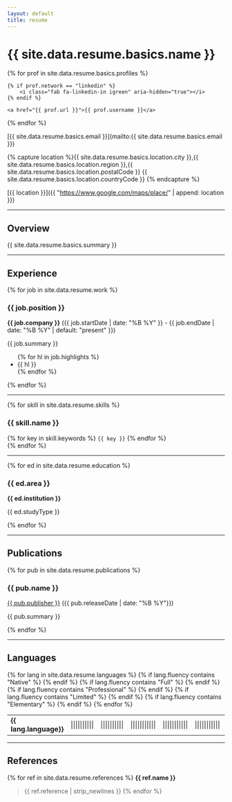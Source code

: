 ```yaml
---
layout: default
title: resume
---
```



# {{ site.data.resume.basics.name }}

<div>
{% for prof in site.data.resume.basics.profiles %}

    {% if prof.network == "linkedin" %}
        <i class="fab fa-linkedin-in igreen" aria-hidden="true"></i>
    {% endif %}

    <a href="{{ prof.url }}">{{ prof.username }}</a>
{% endfor %}
</div>

<i class="fas fa-envelope igreen" aria-hidden="true"></i>
[{{ site.data.resume.basics.email }}](mailto:{{ site.data.resume.basics.email }})


{% capture location %}{{ site.data.resume.basics.location.city }},{{ site.data.resume.basics.location.region }},{{ site.data.resume.basics.location.postalCode }} {{ site.data.resume.basics.location.countryCode }}
{% endcapture %}

<i class="fas fa-map-marker-alt igreen" aria-hidden="true"></i>
[{{ location }}]({{ "https://www.google.com/maps/place/" | append: location }})


***

## Overview
{{ site.data.resume.basics.summary }}

***

## Experience
{% for job in site.data.resume.work %}
### {{ job.position }}
**{{ job.company }}** ({{ job.startDate | date: "%B %Y" }} - {{ job.endDate | date: "%B %Y" | default: "present" }})

{{ job.summary }}
<ul>
{% for hl in job.highlights %}
<li> {{ hl }} </li>
{% endfor %}
</ul>
{% endfor %}


***
{% for skill in site.data.resume.skills %}

### {{ skill.name }}
<div>
{% for key in skill.keywords %}
<code class="highlighter-rouge">{{ key }}</code>
{% endfor %}
</div>
{% endfor %}

***
{% for ed in site.data.resume.education %}

### {{ ed.area }}
**{{ ed.institution }}**

{{ ed.studyType }}

{% endfor %}

***
## Publications

{% for pub in site.data.resume.publications %}

### {{ pub.name }}
[{{ pub.publisher }}](pub.website) ({{ pub.releaseDate | date: "%B %Y"}})

{{ pub.summary }}

{% endfor %}


***
## Languages
<table>
{% for lang in site.data.resume.languages %}
<tr>
<td><strong>{{ lang.language}}</strong></td>
{% if lang.fluency contains "Native" %}
<td><span class="langlevel">||||||||||</span><span></span></td>
{% endif %}
{% if lang.fluency contains "Full" %}
<td><span class="langlevel">||||||||</span><span>||</span></td>
{% endif %}
{% if lang.fluency contains "Professional" %}
<td><span class="langlevel">|||||||</span><span>||||</span></td>
{% endif %}
{% if lang.fluency contains "Limited" %}
<td><span class="langlevel">|||||</span><span>||||||</span></td>
{% endif %}
{% if lang.fluency contains "Elementary" %}
<td><span class="langlevel">|||</span><span>||||||||</span></td>
{% endif %}

<td></td>
<td></td>
<td></td>
<td></td>
<td></td>
</tr>
{% endfor %}
</table>

***
## References

{% for ref in site.data.resume.references %}
**{{ ref.name }}**
>{{ ref.reference | strip_newlines }}
{% endfor %}



